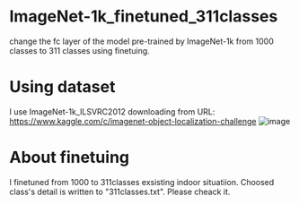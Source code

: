 # ImageNet-1k_finetuned_311classes
change the fc layer of the model pre-trained by ImageNet-1k from 1000 classes to 311 classes using finetuing.

# Using dataset
I use ImageNet-1k_ILSVRC2012 downloading from URL: https://www.kaggle.com/c/imagenet-object-localization-challenge
![image](https://user-images.githubusercontent.com/99160791/206960723-394c0fc7-ea59-4a68-a439-ffd12d7780a9.jpeg)

# About finetuing
I finetuned from 1000 to 311classes exsisting indoor situatiion. Choosed class's detail is written to "311classes.txt". Please cheack it.
